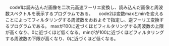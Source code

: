　code1は読み込んだ画像を二次元高速フーリエ変換し、読み込んだ画像と周波数スペクトルを表示するプログラムである。
　code2は変数maxとminを変えることによってフィルタリングする周波数をおおよそで指定し、逆フーリエ変換するプログラムである。
 maxが100に近づくほどフィルタリングする周波数の上限が高くなり、0に近づくほど低くなる。minがが100に近づくほどフィルタリングする周波数の下限が高くなり、0に近づくほど低くなる。
